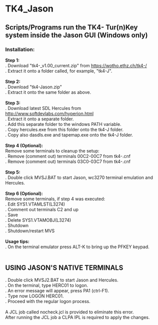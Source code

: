 # TK4_Jason

## Scripts/Programs run the TK4- Tur(n)Key system inside the Jason GUI (Windows only)

### Installation:

**Step 1:**<br>
. Download "tk4-_v1.00_current.zip" from https://wotho.ethz.ch/tk4-/<br>
. Extract it onto a folder called, for example, "tk4-J".<br>
<br>
**Step 2:**<br>
. Download "tk4-Jason.zip"<br>
. Extract it onto the same folder as above.<br>
<br>
**Step 3:**<br>
. Download latest SDL Hercules from http://www.softdevlabs.com/hyperion.html<br>
. Extract it onto a separate folder.<br>
. Add this separate folder to the windows PATH variable.<br>
. Copy hercules.exe from this folder onto the tk4-J folder.<br>
. Copy also dasdls.exe and tapemap.exe onto the tk4-J folder.<br>
<br>
**Step 4 (Optional):**<br>
Remove some terminals to cleanup the setup:<br>
. Remove (comment out) terminals 00C2-00C7 from tk4-.cnf<br>
. Remove (comment out) terminals 03C0-03C7 from tk4-.cnf<br>
<br>
**Step 5:**<br>
. Double click MVSJ.BAT to start Jason, wc3270 terminal emulation and Hercules.<br>
<br>
**Step 6 (Optional):**<br>
Remove some terminals, if step 4 was executed:<br>
. Edit SYS1.VTAMLST(L3274)<br>
. Comment out terminals C2 and up<br>
. Save<br>
. Delete SYS1.VTAMOBJ(L3274)<br>
. Shutdown<br>
. Shutdown/restart MVS<br>
<br>
**Usage tips:**<br>
. On the terminal emulator press ALT-K to bring up the PFKEY keypad.<br>
<br>
## USING JASON'S NATIVE TERMINALS
. Double click MVSJ2.BAT to start Jason and Hercules.<br>
. On the terminal, type HERC01 to logon.<br>
. An error message will appear, press PA1 (ctrl-F1).<br>
. Type now LOGON HERC01.<br>
. Proceed with the regular logon process.<br>
<br>
A JCL job called nocheck.jcl is provided to eliminate this error.<br>
After running the JCL job a CLPA IPL is required to apply the changes.
